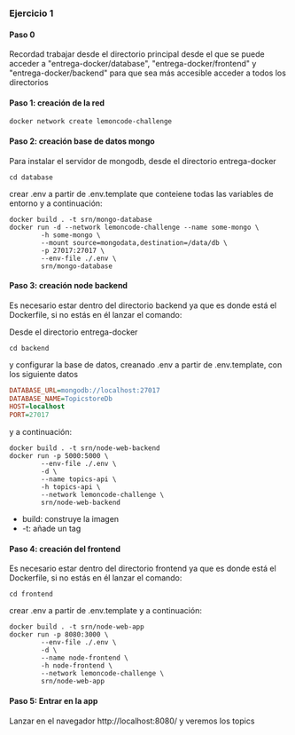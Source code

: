 ### Ejercicio 1

#### Paso 0

Recordad trabajar desde el directorio principal desde el que se puede acceder a "entrega-docker/database",
"entrega-docker/frontend" y "entrega-docker/backend" para que sea más accesible acceder a todos los directorios

#### Paso 1: creación de la red

```shell
docker network create lemoncode-challenge
```

#### Paso 2: creación base de datos mongo

Para instalar el servidor de mongodb, desde el directorio entrega-docker

```shell
cd database
```

crear .env a partir de .env.template que conteiene todas las variables de entorno y a continuación:

```shell
docker build . -t srn/mongo-database
docker run -d --network lemoncode-challenge --name some-mongo \
        -h some-mongo \
        --mount source=mongodata,destination=/data/db \
        -p 27017:27017 \
        --env-file ./.env \
        srn/mongo-database
```

#### Paso 3: creación node backend

Es necesario estar dentro del directorio backend ya que es donde está el Dockerfile, si no estás en él lanzar el comando:

Desde el directorio entrega-docker

```shell
cd backend
```

y configurar la base de datos, creanado .env a partir de .env.template, con los siguiente datos

```ini
DATABASE_URL=mongodb://localhost:27017
DATABASE_NAME=TopicstoreDb
HOST=localhost
PORT=27017
```

y a continuación:

```shell
docker build . -t srn/node-web-backend
docker run -p 5000:5000 \
        --env-file ./.env \
        -d \
        --name topics-api \
        -h topics-api \
        --network lemoncode-challenge \
        srn/node-web-backend
```

- build: construye la imagen
- -t: añade un tag

#### Paso 4: creación del frontend

Es necesario estar dentro del directorio frontend ya que es donde está el Dockerfile, si no estás en él lanzar el comando:

```shell
cd frontend
```

crear .env a partir de .env.template y a continuación:

```shell
docker build . -t srn/node-web-app
docker run -p 8080:3000 \
        --env-file ./.env \
        -d \
        --name node-frontend \
        -h node-frontend \
        --network lemoncode-challenge \
        srn/node-web-app
```

#### Paso 5: Entrar en la app

Lanzar en el navegador http://localhost:8080/ y veremos los topics
